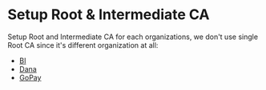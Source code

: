 # Setup Root & Intermediate CA
Setup Root and Intermediate CA for each organizations, we don't use single Root CA since it's different organization at all:
- [BI](02-setup-ca/bi.md)
- [Dana](02-setup-ca/dana.md)
- [GoPay](02-setup-ca/gopay.md)
